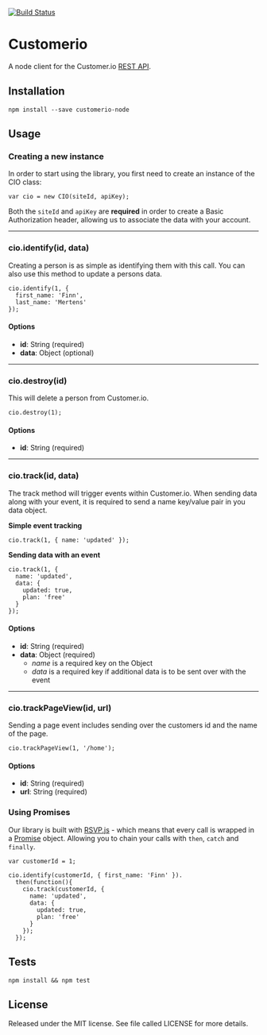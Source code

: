 [![Build Status](https://magnum.travis-ci.com/customerio/customerio-node.svg?token=zpjkEqUju9GyqyfknBXv&branch=create-initial-apis)](https://magnum.travis-ci.com/customerio/customerio-node)

# Customerio

A node client for the Customer.io [REST API](http://customer.io/docs/api/rest.html).

## Installation

```
npm install --save customerio-node
```

## Usage

### Creating a new instance

In order to start using the library, you first need to create an instance of the CIO class:

```
var cio = new CIO(siteId, apiKey);
```

Both the `siteId` and `apiKey` are **required** in order to create a Basic Authorization header, allowing us to associate the data with your account.

---

### cio.identify(id, data)

Creating a person is as simple as identifying them with this call. You can also use this method to update a persons data.

```
cio.identify(1, {
  first_name: 'Finn',
  last_name: 'Mertens'
});
```

#### Options

- **id**: String (required)
- **data**: Object (optional)

---

### cio.destroy(id)

This will delete a person from Customer.io.

```
cio.destroy(1);
```

#### Options

- **id**: String (required)

---

### cio.track(id, data)

The track method will trigger events within Customer.io. When sending data along with your event, it is required to send a name key/value pair in you data object.

**Simple event tracking**

```
cio.track(1, { name: 'updated' });
```

**Sending data with an event**
```
cio.track(1, {
  name: 'updated',
  data: {
    updated: true,
    plan: 'free'
  }
});
```

#### Options

- **id**: String (required)
- **data**: Object (required)
  - _name_ is a required key on the Object
  - _data_ is a required key if additional data is to be sent over with the event

---

### cio.trackPageView(id, url)

Sending a page event includes sending over the customers id and the name of the page.

```
cio.trackPageView(1, '/home');
```

#### Options

- **id**: String (required)
- **url**: String (required)

### Using Promises

Our library is built with [RSVP.js](https://github.com/tildeio/rsvp.js/) - which means that every call is wrapped in a [Promise](https://promisesaplus.com/) object. Allowing you to chain your calls with `then`, `catch` and `finally`.

```
var customerId = 1;

cio.identify(customerId, { first_name: 'Finn' }).
  then(function(){
    cio.track(customerId, {
      name: 'updated',
      data: {
        updated: true,
        plan: 'free'
      }
    });
  });
```

## Tests

```
npm install && npm test
```

## License

Released under the MIT license. See file called LICENSE for more details.
